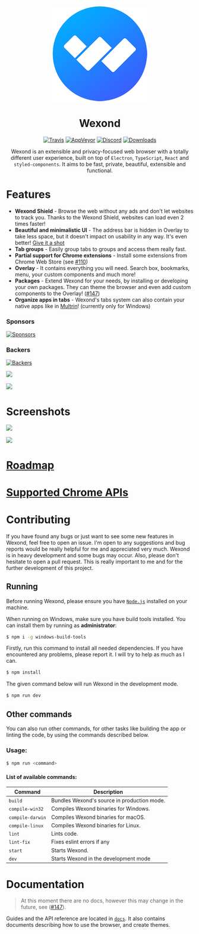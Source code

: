 <p align="center">
  <a href="https://wexond.net"><img src="static/app-icons/icon.png" width="256"></a>
</p>

<div align="center">
  <h1>Wexond</h1>

[![Travis](https://img.shields.io/travis/com/wexond/wexond.svg?style=flat-square)](https://travis-ci.com/wexond/wexond)
[![AppVeyor](https://img.shields.io/appveyor/ci/sentialx/wexond.svg?style=flat-square)](https://ci.appveyor.com/project/sentialx/wexond)
[![Discord](https://img.shields.io/discord/307605794680209409.svg?style=flat-square)](https://discord.gg/yAA8DdK)
[![Downloads](https://img.shields.io/github/downloads/wexond/wexond/total.svg?style=flat-square)](https://github.com/wexond/wexond/releases)

Wexond is an extensible and privacy-focused web browser with a totally different user experience, built on top of `Electron`, `TypeScript`, `React` and `styled-components`. It aims to be fast, private, beautiful, extensible and functional.

</div>

# Features

- **Wexond Shield** - Browse the web without any ads and don't let websites to track you. Thanks to the Wexond Shield, websites can load even 2 times faster!
- **Beautiful and minimalistic UI** - The address bar is hidden in Overlay to take less space, but it doesn't impact on usability in any way. It's even better! [Give it a shot](https://wexond.net)
- **Tab groups** - Easily group tabs to groups and access them really fast.
- **Partial support for Chrome extensions** - Install some extensions from Chrome Web Store (see [#110](https://github.com/wexond/wexond/issues/110))
- **Overlay** - It contains everything you will need. Search box, bookmarks, menu, your custom components and much more!
- **Packages** - Extend Wexond for your needs, by installing or developing your own packages. They can theme the browser and even add custom components to the Overlay! ([#147](https://github.com/wexond/wexond/issues/147))
- **Organize apps in tabs** - Wexond's tabs system can also contain your native apps like in [Multrin](https://github.com/sentialx/multrin)! (currently only for Windows)

### Sponsors

[![Sponsors](https://opencollective.com/wexond/tiers/sponsor.svg?avatarHeight=48)](https://opencollective.com/wexond)

### Backers

[![Backers](https://opencollective.com/wexond/tiers/backer.svg?avatarHeight=48)](https://opencollective.com/wexond)

<a href="https://www.patreon.com/bePatron?u=12270966">
    <img src="https://c5.patreon.com/external/logo/become_a_patron_button@2x.png" width="160">
</a>

<a href="https://digital-presence.agency/"><img src="https://i.imgur.com/iNY6XA4.jpg" width="256"></a>

# Screenshots

![](https://wexond.net/img/screen.png)

![](https://wexond.net/img/screen2.gif)

# [Roadmap](https://github.com/wexond/wexond/projects)

# [Supported Chrome APIs](https://github.com/wexond/wexond/issues/110)

# Contributing

If you have found any bugs or just want to see some new features in Wexond, feel free to open an issue. I'm open to any suggestions and bug reports would be really helpful for me and appreciated very much. Wexond is in heavy development and some bugs may occur. Also, please don't hesitate to open a pull request. This is really important to me and for the further development of this project.

## Running

Before running Wexond, please ensure you have [`Node.js`](https://nodejs.org/en/) installed on your machine.

When running on Windows, make sure you have build tools installed. You can install them by running as **administrator**:

```bash
$ npm i -g windows-build-tools
```

Firstly, run this command to install all needed dependencies. If you have encountered any problems, please report it. I will try to help as much as I can.

```bash
$ npm install
```

The given command below will run Wexond in the development mode.

```bash
$ npm run dev
```

## Other commands

You can also run other commands, for other tasks like building the app or linting the code, by using the commands described below.

### Usage:

```bash
$ npm run <command>
```

#### List of available commands:

| Command          | Description                                 |
| ---------------- | ------------------------------------------- |
| `build`          | Bundles Wexond's source in production mode. |
| `compile-win32`  | Compiles Wexond binaries for Windows.       |
| `compile-darwin` | Compiles Wexond binaries for macOS.         |
| `compile-linux`  | Compiles Wexond binaries for Linux.         |
| `lint`           | Lints code.                                 |
| `lint-fix`       | Fixes eslint errors if any                  |
| `start`          | Starts Wexond.                              |
| `dev`            | Starts Wexond in the development mode       |

# Documentation

> At this moment there are no docs, however this may change in the future, see ([#147](https://github.com/wexond/wexond/issues/147)).

Guides and the API reference are located in [`docs`](docs).
It also contains documents describing how to use the browser, and create themes.
